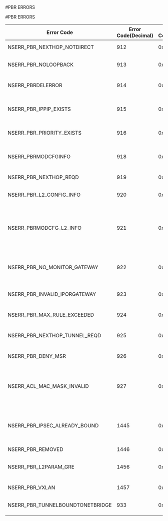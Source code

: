 #PBR ERRORS

#PBR ERRORS



<table><thead><tr><th>Error Code</th><th>Error Code(Decimal)</th><th>Error Code(Hex)</th><th>Error Message</th></tr></thead><tbody><tr><td>NSERR_PBR_NEXTHOP_NOTDIRECT</td><td>912</td><td>0x390</td><td>PBR Nexthop should be direct</td><tr><tr><td>NSERR_PBR_NOLOOPBACK</td><td>913</td><td>0x391</td><td>PBR cannot be configured on the loopback interface</td><tr><tr><td>NSERR_PBRDELERROR</td><td>914</td><td>0x392</td><td>This PBR has already been removed</td><tr><tr><td>NSERR_PBR_IPPIP_EXISTS</td><td>915</td><td>0x393</td><td>PBR with identical parameter specification already exists</td><tr><tr><td>NSERR_PBR_PRIORITY_EXISTS</td><td>916</td><td>0x394</td><td>PBR with this priority already exists</td><tr><tr><td>NSERR_PBRMODCFGINFO</td><td>918</td><td>0x396</td><td>PBR modified, use apply pbrs to commit this operation</td><tr><tr><td>NSERR_PBR_NEXTHOP_REQD</td><td>919</td><td>0x397</td><td>PBR Nexthop is required</td><tr><tr><td>NSERR_PBR_L2_CONFIG_INFO</td><td>920</td><td>0x398</td><td>L2 based PBRs work only for routed traffic</td><tr><tr><td>NSERR_PBRMODCFG_L2_INFO</td><td>921</td><td>0x399</td><td>L2 based PBRs work only for routed traffic: PBR modified, use apply pbrs to commit this operation</td><tr><tr><td>NSERR_PBR_NO_MONITOR_GATEWAY</td><td>922</td><td>0x39a</td><td>Monitor cant be configured when nexthop is configured as gateway name</td><tr><tr><td>NSERR_PBR_INVALID_IPORGATEWAY</td><td>923</td><td>0x39b</td><td>Invalid Nexthop IPaddress/Gateway name</td><tr><tr><td>NSERR_PBR_MAX_RULE_EXCEEDED</td><td>924</td><td>0x39c</td><td>Number of PBRs on the system exceeds Maximum</td><tr><tr><td>NSERR_PBR_NEXTHOP_TUNNEL_REQD</td><td>925</td><td>0x39d</td><td>PBR Nexthop or IpTunnel is required</td><tr><tr><td>NSERR_PBR_DENY_MSR</td><td>926</td><td>0x39e</td><td>MSR cannot be enabled on PBR with DENY config</td><tr><tr><td>NSERR_ACL_MAC_MASK_INVALID</td><td>927</td><td>0x39f</td><td>SrcMacMask should contain only 1/0s, use 0s for matching and 1s for not matching</td><tr><tr><td>NSERR_PBR_IPSEC_ALREADY_BOUND</td><td>1445</td><td>0x5a5</td><td>Use IKEv1 in IPSec profile. For IPSEC tunnels with IKEv2, Only one PBR is allowed to be bound to a tunnel</td><tr><tr><td>NSERR_PBR_REMOVED</td><td>1446</td><td>0x5a6</td><td>PBR is removed</td><tr><tr><td>NSERR_PBR_L2PARAM_GRE</td><td>1456</td><td>0x5b0</td><td>PBR is having L2PARAM. Cannot have GRE as nexthop.</td><tr><tr><td>NSERR_PBR_VXLAN</td><td>1457</td><td>0x5b1</td><td>VXLAN cannot be a nexthop.</td><tr><tr><td>NSERR_PBR_TUNNELBOUNDTONETBRIDGE</td><td>933</td><td>0x3a5</td><td>Tunnel is already bound to Netbridge</td><tr></tbody></table>
